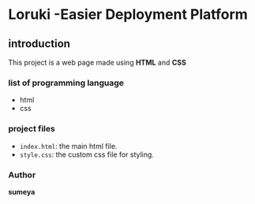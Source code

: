 # Loruki -Easier Deployment Platform

## introduction

This project is a web page made using **HTML** and **CSS**

### list of programming language

* html
* css

### project files

+ `index.html`: the main html file.
+ `style.css`: the custom css file for styling.

### Author
**sumeya**
